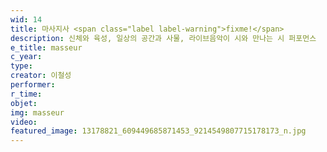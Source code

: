 ```yaml
---
wid: 14
title: 마사지사 <span class="label label-warning">fixme!</span>
description: 신체와 육성, 일상의 공간과 사물, 라이브음악이 시와 만나는 시 퍼포먼스
e_title: masseur
c_year: 
type: 
creator: 이철성
performer: 
r_time: 
objet: 
img: masseur
video:
featured_image: 13178821_609449685871453_9214549807715178173_n.jpg
---
```

